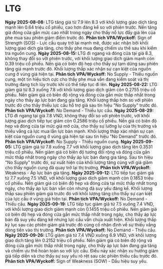 # LTG

**Ngày 2025-08-08:** LTG tăng giá từ 7.9 lên 8.3 với khối lượng giao dịch tăng mạnh lên 0.64 triệu cổ phiếu, cao hơn đáng kể so với phiên trước. Nến tăng giá đóng cửa gần mức cao nhất trong ngày cho thấy nỗ lực đẩy giá lên của phe mua sau phiên giảm điểm trước đó. **Phân tích VPA/Wyckoff:** Sign of Strength (SOS) - Lực cầu quay trở lại mạnh mẽ, được xác nhận bởi khối lượng giao dịch gia tăng, cho thấy phe mua đang chiếm ưu thế sau khi kiểm tra nguồn cung.
**Ngày 2025-08-15:** LTG đi ngang và đóng cửa tại giá 8.3, không thay đổi so với phiên trước, với khối lượng giao dịch giảm mạnh còn 0.39 triệu cổ phiếu. Nến giá có biên độ hẹp cho thấy sự tạm dừng sau phiên tăng giá mạnh trước đó. Khối lượng thấp xác nhận sự cạn kiệt của nguồn cung ở vùng giá hiện tại. **Phân tích VPA/Wyckoff:** No Supply - Thiếu nguồn cung, một tín hiệu tích cực cho thấy phe mua vẫn đang kiểm soát và thị trường đang tích lũy trước khi có thể tiếp tục đi lên.
**Ngày 2025-08-22:** LTG giảm giá từ 8.3 xuống 7.8 với khối lượng giao dịch giảm còn 0.2755 triệu cổ phiếu. Nến giảm giá có biên độ rộng và đóng cửa gần mức thấp nhất trong ngày cho thấy áp lực bán đang gia tăng. Khối lượng thấp hơn so với phiên trước đó cho thấy thiếu lực cầu hỗ trợ giá sau tín hiệu "No Supply" trước đó. **Phân tích VPA/Wyckoff:** No Demand - Thiếu lực cầu.
**Ngày 2025-08-29:** LTG đi ngang tại giá 7.8 VND, không thay đổi so với phiên trước, với khối lượng giao dịch tiếp tục giảm còn 0.2586 triệu cổ phiếu. Nến giá có biên độ hẹp và đóng cửa tại mức giá mở cửa, cho thấy sự lưỡng lự của thị trường và thiếu vắng cả lực mua lẫn lực bán mạnh. Khối lượng thấp xác nhận sự cạn kiệt của nguồn cung ở vùng giá hiện tại sau tín hiệu "No Demand" trước đó. **Phân tích VPA/Wyckoff:** No Supply - Thiếu nguồn cung.
**Ngày 2025-09-05:** LTG giảm giá từ 7.8 xuống 7.7 với khối lượng giao dịch tăng lên 0.3531 triệu cổ phiếu. Nến giảm giá có biên độ tương đối rộng và đóng cửa gần mức thấp nhất trong ngày cho thấy áp lực bán đang gia tăng. Sau tín hiệu "No Supply" trước đó, sự xuất hiện của khối lượng tăng cùng với giá giảm cho thấy nguồn cung đã quay trở lại thị trường. **Phân tích VPA/Wyckoff:** Weakness - Áp lực bán gia tăng.
**Ngày 2025-09-12:** LTG tiếp tục giảm giá từ 7.7 xuống 7.5 VND, với khối lượng giao dịch giảm mạnh còn 0.1853 triệu cổ phiếu. Nến giảm giá có biên độ hẹp và đóng cửa tại mức thấp nhất trong ngày, cho thấy áp lực bán vẫn còn nhưng đã suy yếu đáng kể. Khối lượng thấp sau phiên giảm giá trước đó với khối lượng tăng cho thấy sự cạn kiệt của lực cầu ở vùng giá hiện tại. **Phân tích VPA/Wyckoff:** No Demand - Thiếu cầu.
**Ngày 2025-09-19:** LTG tiếp tục giảm giá từ 7.5 xuống 7.4 VND, với khối lượng giao dịch giảm mạnh còn 0.1455 triệu cổ phiếu. Nến giảm giá có biên độ hẹp và đóng cửa gần mức thấp nhất trong ngày, cho thấy áp lực bán đã suy yếu đáng kể nhưng lực cầu vẫn chưa xuất hiện. Khối lượng thấp kỷ lục sau các phiên giảm giá trước đó củng cố nhận định về sự thiếu vắng dòng tiền vào thị trường. **Phân tích VPA/Wyckoff:** No Demand - Thiếu cầu.
**Ngày 2025-09-26:** LTG giảm giá từ 7.4 VND xuống 6.9 VND, với khối lượng giao dịch tăng lên 0.2152 triệu cổ phiếu. Nến giảm giá có biên độ rộng và đóng cửa gần mức thấp nhất trong ngày, cho thấy áp lực bán đang gia tăng và chiếm ưu thế hoàn toàn so với lực cầu. Điều này xác nhận xu hướng giảm giá tiếp diễn và cho thấy sự suy yếu rõ rệt sau các phiên thiếu cầu trước đó. **Phân tích VPA/Wyckoff:** Sign of Weakness (SOW) - Dấu hiệu suy yếu.
